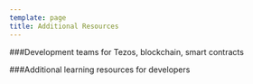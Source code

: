 ```yaml
---
template: page
title: Additional Resources
---
```


###Development teams for Tezos, blockchain, smart contracts 

###Additional learning resources for developers
